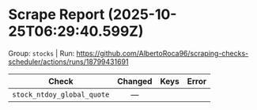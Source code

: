 # Scrape Report (2025-10-25T06:29:40.599Z)

Group: `stocks`  |  Run: https://github.com/AlbertoRoca96/scraping-checks-scheduler/actions/runs/18799431691

| Check | Changed | Keys | Error |
|---|:---:|:--|:--|
| `stock_ntdoy_global_quote` | — |  |  |
